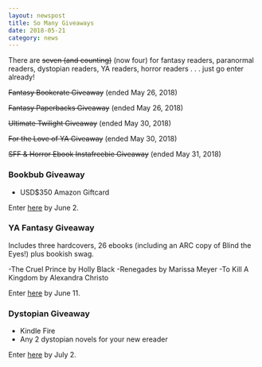 ```yaml
---
layout: newspost
title: So Many Giveaways
date: 2018-05-21
category: news
---
```


There are ~~seven (and counting)~~ (now four) for fantasy readers, paranormal readers, dystopian readers, YA readers, horror readers . . . just go enter already!

~~Fantasy Bookcrate Giveaway~~ (ended May 26, 2018)

~~Fantasy Paperbacks Giveaway~~ (ended May 26, 2018)

~~Ultimate Twilight Giveaway~~ (ended May 30, 2018)

~~For the Love of YA Giveaway~~ (ended May 30, 2018)

~~SFF & Horror Ebook Instafreebie Giveaway~~ (ended May 31, 2018)

### Bookbub Giveaway

- USD$350 Amazon Giftcard

Enter [here](http://clcannon.net/2018/05/02/c-l-cannons-may-bookbub-giveaway/) by June 2.

### YA Fantasy Giveaway

Includes three hardcovers, 26 ebooks (including an ARC copy of Blind the Eyes!) plus bookish swag.

-The Cruel Prince by Holly Black
-Renegades by Marissa Meyer
-To Kill A Kingdom by Alexandra Christo

Enter [here](http://clcannon.net/giveaways/c-l-cannons-ya-spring-giveaway/) by June 11.

### Dystopian Giveaway

- Kindle Fire
- Any 2 dystopian novels for your new ereader

Enter [here](https://www.rafflecopter.com/rafl/display/cdc854b724/) by July 2.

